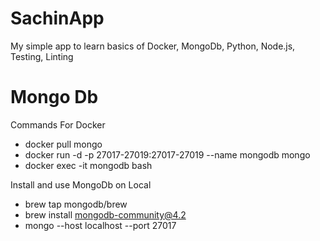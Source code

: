 # SachinApp
My simple app to learn basics of Docker, MongoDb, Python, Node.js, Testing, Linting


# Mongo Db 
Commands For Docker 
- docker pull mongo
- docker run -d -p 27017-27019:27017-27019 --name mongodb mongo
- docker exec -it mongodb bash

Install and use MongoDb on Local
- brew tap mongodb/brew
- brew install mongodb-community@4.2
- mongo --host localhost --port 27017